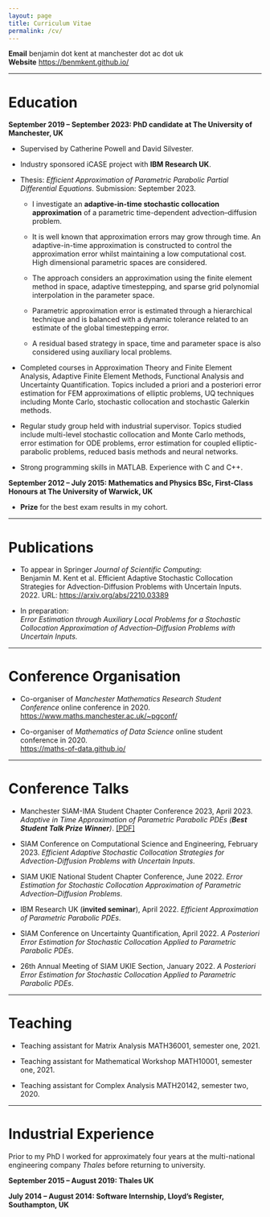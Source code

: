 ```yaml
---
layout: page
title: Curriculum Vitae
permalink: /cv/
---
```



**Email** benjamin dot kent at manchester dot ac dot uk  
**Website** <https://benmkent.github.io/>

------------------------------------------------------------------------

# Education

**September 2019 – September 2023: PhD candidate at The University of
Manchester, UK**

-   Supervised by Catherine Powell and David Silvester.

-   Industry sponsored iCASE project with **IBM Research UK**.

-   Thesis: *Efficient Approximation of Parametric Parabolic Partial Differential Equations*.
    Submission: September 2023.

    -   I investigate an **adaptive-in-time stochastic collocation approximation** of a parametric time-dependent advection–diffusion problem.

    -   It is well known that approximation errors may grow through time. An adaptive-in-time approximation is constructed to
        control the approximation error whilst maintaining a low computational cost. High dimensional parametric spaces are considered.

    -   The approach considers an approximation using the finite element method in space, adaptive timestepping, and sparse grid polynomial interpolation in the parameter space.

    -   Parametric approximation error is estimated through a hierarchical technique and is balanced with a dynamic tolerance related to an estimate of the global timestepping error.

    -   A residual based strategy in space, time and parameter space is also considered using auxiliary local problems.

-   Completed courses in Approximation Theory and Finite Element
    Analysis, Adaptive Finite Element Methods, Functional Analysis and
    Uncertainty Quantification. Topics included a priori and a
    posteriori error estimation for FEM approximations of elliptic
    problems, UQ techniques including Monte Carlo, stochastic
    collocation and stochastic Galerkin methods.

-   Regular study group held with industrial supervisor. Topics studied
    include multi-level stochastic collocation and Monte Carlo methods,
    error estimation for ODE problems, error estimation for coupled
    elliptic-parabolic problems, reduced basis methods and neural
    networks.

-   Strong programming skills in MATLAB. Experience with C and C++.

**September 2012 – July 2015: Mathematics and Physics BSc, First-Class
Honours at The University of Warwick, UK**

-   **Prize** for the best exam results in my cohort.

------------------------------------------------------------------------

# Publications

-   To appear in Springer *Journal of Scientific Computing*:\
    Benjamin M. Kent et al. Efficient Adaptive Stochastic Collocation Strategies for Advection-Diffusion Problems with Uncertain Inputs. 2022. URL: <https://arxiv.org/abs/2210.03389>

-   In preparation:  
    *Error Estimation through Auxiliary Local Problems for a Stochastic
    Collocation Approximation of Advection–Diffusion Problems with
    Uncertain Inputs.*

------------------------------------------------------------------------

# Conference Organisation

-   Co-organiser of *Manchester Mathematics Research Student Conference*
    online conference in 2020.  
    <https://www.maths.manchester.ac.uk/~pgconf/>

-   Co-organiser of *Mathematics of Data Science* online student
    conference in 2020.  
    <https://maths-of-data.github.io/>

------------------------------------------------------------------------

# Conference Talks

-   Manchester SIAM-IMA Student Chapter Conference 2023, April 2023.
    *Adaptive in Time Approximation of Parametric Parabolic PDEs (**Best
    Student Talk Prize Winner**)*.
    [\[PDF\]](/assets/slides/bk-siam-student-conference.pdf)

-   SIAM Conference on Computational Science and Engineering, February 2023. *Efficient Adaptive Stochastic Collocation Strategies for
    Advection-Diffusion Problems with Uncertain Inputs*.

-   SIAM UKIE National Student Chapter Conference, June 2022. *Error
    Estimation for Stochastic Collocation Approximation of Parametric
    Advection–Diffusion Problems*.

-   IBM Research UK (**invited seminar**), April 2022. *Efficient
    Approximation of Parametric Parabolic PDEs*.

-   SIAM Conference on Uncertainty Quantification, April 2022. *A
    Posteriori Error Estimation for Stochastic Collocation Applied to
    Parametric Parabolic PDEs*.

-   26th Annual Meeting of SIAM UKIE Section, January 2022. *A
    Posteriori Error Estimation for Stochastic Collocation Applied to
    Parametric Parabolic PDEs*.

------------------------------------------------------------------------

# Teaching

-   Teaching assistant for Matrix Analysis MATH36001, semester one, 2021.

-   Teaching assistant for Mathematical Workshop MATH10001, semester one, 2021.

-   Teaching assistant for Complex Analysis MATH20142, semester two, 2020.

------------------------------------------------------------------------

# Industrial Experience

Prior to my PhD I worked for approximately four years at the
multi-national engineering company *Thales* before returning to
university.

**September 2015 – August 2019: Thales UK**

**July 2014 – August 2014: Software Internship,
Lloyd’s Register, Southampton, UK**
